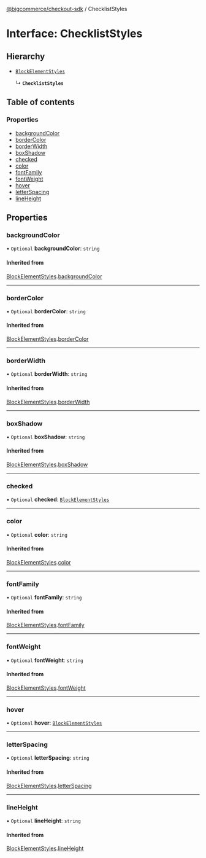 [@bigcommerce/checkout-sdk](../README.md) / ChecklistStyles

# Interface: ChecklistStyles

## Hierarchy

- [`BlockElementStyles`](BlockElementStyles.md)

  ↳ **`ChecklistStyles`**

## Table of contents

### Properties

- [backgroundColor](ChecklistStyles.md#backgroundcolor)
- [borderColor](ChecklistStyles.md#bordercolor)
- [borderWidth](ChecklistStyles.md#borderwidth)
- [boxShadow](ChecklistStyles.md#boxshadow)
- [checked](ChecklistStyles.md#checked)
- [color](ChecklistStyles.md#color)
- [fontFamily](ChecklistStyles.md#fontfamily)
- [fontWeight](ChecklistStyles.md#fontweight)
- [hover](ChecklistStyles.md#hover)
- [letterSpacing](ChecklistStyles.md#letterspacing)
- [lineHeight](ChecklistStyles.md#lineheight)

## Properties

### backgroundColor

• `Optional` **backgroundColor**: `string`

#### Inherited from

[BlockElementStyles](BlockElementStyles.md).[backgroundColor](BlockElementStyles.md#backgroundcolor)

___

### borderColor

• `Optional` **borderColor**: `string`

#### Inherited from

[BlockElementStyles](BlockElementStyles.md).[borderColor](BlockElementStyles.md#bordercolor)

___

### borderWidth

• `Optional` **borderWidth**: `string`

#### Inherited from

[BlockElementStyles](BlockElementStyles.md).[borderWidth](BlockElementStyles.md#borderwidth)

___

### boxShadow

• `Optional` **boxShadow**: `string`

#### Inherited from

[BlockElementStyles](BlockElementStyles.md).[boxShadow](BlockElementStyles.md#boxshadow)

___

### checked

• `Optional` **checked**: [`BlockElementStyles`](BlockElementStyles.md)

___

### color

• `Optional` **color**: `string`

#### Inherited from

[BlockElementStyles](BlockElementStyles.md).[color](BlockElementStyles.md#color)

___

### fontFamily

• `Optional` **fontFamily**: `string`

#### Inherited from

[BlockElementStyles](BlockElementStyles.md).[fontFamily](BlockElementStyles.md#fontfamily)

___

### fontWeight

• `Optional` **fontWeight**: `string`

#### Inherited from

[BlockElementStyles](BlockElementStyles.md).[fontWeight](BlockElementStyles.md#fontweight)

___

### hover

• `Optional` **hover**: [`BlockElementStyles`](BlockElementStyles.md)

___

### letterSpacing

• `Optional` **letterSpacing**: `string`

#### Inherited from

[BlockElementStyles](BlockElementStyles.md).[letterSpacing](BlockElementStyles.md#letterspacing)

___

### lineHeight

• `Optional` **lineHeight**: `string`

#### Inherited from

[BlockElementStyles](BlockElementStyles.md).[lineHeight](BlockElementStyles.md#lineheight)
